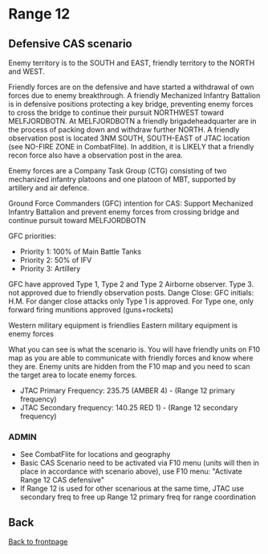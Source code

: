 # Range 12

## Defensive CAS scenario
Enemy territory is to the SOUTH and EAST, friendly territory to the NORTH and WEST.

Friendly forces are on the defensive and have started a withdrawal of own forces due to enemy breakthrough. 
A friendly Mechanized Infantry Battalion is in defensive positions protecting a key bridge, preventing enemy forces to cross the bridge to 
continue their pursuit NORTHWEST toward MELFJORDBOTN. At MELFJORDBOTN a friendly brigadeheadquarter are in the process of packing down and 
withdraw further NORTH. 
A friendly observation post is located 3NM SOUTH, SOUTH-EAST of JTAC location (see NO-FIRE ZONE in CombatFlite). In addition, it is LIKELY
that a friendly recon force also have a observation post in the area.

Enemy forces are a Company Task Group (CTG) consisting of two mechanized infantry platoons and one platoon of MBT, supported by artillery and air defence. 

Ground Force Commanders (GFC) intention for CAS:
Support Mechanized Infantry Battalion and prevent enemy forces from crossing bridge and continue pursuit toward MELFJORDBOTN

GFC priorities:
- Priority 1: 100% of Main Battle Tanks
- Priority 2: 50% of IFV
- Priority 3: Artillery

GFC have approved Type 1, Type 2 and Type 2 Airborne observer. Type 3. not approved due to friendly observation posts.
Dange Close: GFC initials: H.M. For danger close attacks only Type 1 is approved. For Type one, only forward firing munitions approved (guns+rockets)

Western military equipment is friendlies
Eastern military equipment is enemy forces


What you can see is what the scenario is. You will have friendly units on F10 map as you are able to communicate with friendly forces
and know where they are. Enemy units are hidden from the F10 map and you need to scan the target area to locate enemy forces.

- JTAC Primary Frequency: 235.75 (AMBER 4) - (Range 12 primary frequency) 
- JTAC Secondary frequency:  140.25 RED 1) - (Range 12 secondary frequency)  



### ADMIN
- See CombatFlite for locations and geography
- Basic CAS Scenario  need to be activated via F10 menu (units will then in place in accordance with scenario above), use F10 menu: 
"Activate Range 12 CAS defensive"
- If Range 12 is used for other scenarious at the same time, JTAC use secondary freq to free up Range 12 primary freq for range coordination




## Back
[Back to frontpage](https://132nd-vwing.github.io/TRMA-Brief/)
